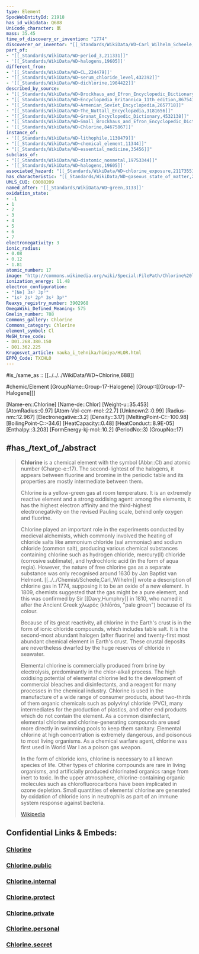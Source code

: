 ```yaml
---
type: Element
SpocWebEntityId: 21918
has_id_wikidata: Q688
Unicode_character: 氯
mass: 35.45
time_of_discovery_or_invention: "1774"
discoverer_or_inventor: "[[_Standards/WikiData/WD~Carl_Wilhelm_Scheele,70538]]"
part_of:
- "[[_Standards/WikiData/WD~period_3,211331]]"
- '[[_Standards/WikiData/WD~halogens,19605]]'
different_from:
- '[[_Standards/WikiData/WD~CL,224479]]'
- "[[_Standards/WikiData/WD~serum_chloride_level,432392]]"
- '[[_Standards/WikiData/WD~dichlorine,1904422]]'
described_by_source:
- "[[_Standards/WikiData/WD~Brockhaus_and_Efron_Encyclopedic_Dictionary,602358]]"
- "[[_Standards/WikiData/WD~Encyclopædia_Britannica_11th_edition,867541]]"
- "[[_Standards/WikiData/WD~Armenian_Soviet_Encyclopedia,2657718]]"
- "[[_Standards/WikiData/WD~The_Nuttall_Encyclopædia,3181656]]"
- "[[_Standards/WikiData/WD~Granat_Encyclopedic_Dictionary,4532138]]"
- "[[_Standards/WikiData/WD~Small_Brockhaus_and_Efron_Encyclopedic_Dictionary,19180675]]"
- '[[_Standards/WikiData/WD~Chlorine,84675867]]'
instance_of:
- '[[_Standards/WikiData/WD~lithophile,1130479]]'
- "[[_Standards/WikiData/WD~chemical_element,11344]]"
- "[[_Standards/WikiData/WD~essential_medicine,35456]]"
subclass_of:
- "[[_Standards/WikiData/WD~diatomic_nonmetal,19753344]]"
- '[[_Standards/WikiData/WD~halogens,19605]]'
associated_hazard: "[[_Standards/WikiData/WD~chlorine_exposure,21173551]]"
has_characteristic: "[[_Standards/WikiData/WD~gaseous_state_of_matter,29147941]]"
UMLS_CUI: C0008209
named_after: '[[_Standards/WikiData/WD~green,3133]]'
oxidation_state:
- -1
- 1
- 2
- 3
- 4
- 5
- 6
- 7
electronegativity: 3
ionic_radius:
- 0.08
- 0.12
- 1.81
atomic_number: 17
image: "http://commons.wikimedia.org/wiki/Special:FilePath/Chlorine%20liquid%20in%20an%20ampoule.jpg"
ionization_energy: 11.48
electron_configuration:
- "[Ne] 3s² 3p⁵"
- "1s² 2s² 2p⁶ 3s² 3p⁵"
Reaxys_registry_number: 3902968
OmegaWiki_Defined_Meaning: 575
Gmelin_number: 788
Commons_gallery: Chlorine
Commons_category: Chlorine
element_symbol: Cl
MeSH_tree_code:
- D01.268.380.150
- D01.362.225
Krugosvet_article: nauka_i_tehnika/himiya/HLOR.html
EPPO_Code: TXCHLO
---
```


#is_/same_as :: [[../../../WikiData/WD~Chlorine,688]] 


#chemic/Element 
[GroupName::Group-17-Halogene]
[Group::[[Group-17-Halogene]]]


[Name-en::Chlorine]
[Name-de::Chlor]
[Weight-u::35.453]
[AtomRadius::0.97]
[Atom-Vol-ccm-mol::22.7]
[Unknown2::0.99]
[Radius-nm::12.967]
[Electronegative::3.2]
[Density::3.17]
[MeltingPoint-C::-100.98]
[BoilingPoint-C::-34.6]
[HeatCapacity::0.48]
[HeatConduct::8.9E-05]
[Enthalpy::3.203]
[FormEnergy-kj-mol::10.2]
(PeriodNo::3)
(GroupNo::17)


## #has_/text_of_/abstract 


> **Chlorine** is a chemical element with the symbol (Abbr::Cl) and atomic number (Charge-e::17). 
> The second-lightest of the halogens, it appears between fluorine and bromine in the periodic table 
> and its properties are mostly intermediate between them. 
> 
> Chlorine is a yellow-green gas at room temperature. 
> It is an extremely reactive element and a strong oxidising agent: 
> among the elements, it has the highest electron affinity 
> and the third-highest electronegativity on the revised Pauling scale, behind only oxygen and fluorine.
>
> Chlorine played an important role in the experiments conducted by medieval alchemists, which commonly involved the heating of chloride salts like ammonium chloride (sal ammoniac) and sodium chloride (common salt), producing various chemical substances containing chlorine such as hydrogen chloride, mercury(II) chloride (corrosive sublimate), and hydrochloric acid (in the form of aqua regia). However, the nature of free chlorine gas as a separate substance was only recognised around 1630 by Jan Baptist van Helmont. [[../../Chemist/Scheele,Carl_Wilhelm]] wrote a description of chlorine gas in 1774, supposing it to be an oxide of a new element. In 1809, chemists suggested that the gas might be a pure element, and this was confirmed by Sir [[Davy,Humphry]] in 1810, who named it after the Ancient Greek χλωρός (khlōrós, "pale green") because of its colour.
>
> Because of its great reactivity, all chlorine in the Earth's crust is in the form of ionic chloride compounds, which includes table salt. It is the second-most abundant halogen (after fluorine) and twenty-first most abundant chemical element in Earth's crust. These crustal deposits are nevertheless dwarfed by the huge reserves of chloride in seawater.
>
> Elemental chlorine is commercially produced from brine by electrolysis, predominantly in the chlor-alkali process. The high oxidising potential of elemental chlorine led to the development of commercial bleaches and disinfectants, and a reagent for many processes in the chemical industry. Chlorine is used in the manufacture of a wide range of consumer products, about two-thirds of them organic chemicals such as polyvinyl chloride (PVC), many intermediates for the production of plastics, and other end products which do not contain the element. As a common disinfectant, elemental chlorine and chlorine-generating compounds are used more directly in swimming pools to keep them sanitary. Elemental chlorine at high concentration is extremely dangerous, and poisonous to most living organisms. As a chemical warfare agent, chlorine was first used in World War I as a poison gas weapon.
>
> In the form of chloride ions, chlorine is necessary to all known species of life. Other types of chlorine compounds are rare in living organisms, and artificially produced chlorinated organics range from inert to toxic. In the upper atmosphere, chlorine-containing organic molecules such as chlorofluorocarbons have been implicated in ozone depletion. Small quantities of elemental chlorine are generated by oxidation of chloride ions in neutrophils as part of an immune system response against bacteria.
>
> [Wikipedia](https://en.wikipedia.org/wiki/Chlorine)


## Confidential Links & Embeds: 

### [Chlorine](/_Standards/chemic/chemic~Elements/Group-17-Halogene/Chlorine.md) 

### [Chlorine.public](/_public/chemic/chemic~Elements/Group-17-Halogene/Chlorine.public.md) 

### [Chlorine.internal](/_internal/chemic/chemic~Elements/Group-17-Halogene/Chlorine.internal.md) 

### [Chlorine.protect](/_protect/chemic/chemic~Elements/Group-17-Halogene/Chlorine.protect.md) 

### [Chlorine.private](/_private/chemic/chemic~Elements/Group-17-Halogene/Chlorine.private.md) 

### [Chlorine.personal](/_personal/chemic/chemic~Elements/Group-17-Halogene/Chlorine.personal.md) 

### [Chlorine.secret](/_secret/chemic/chemic~Elements/Group-17-Halogene/Chlorine.secret.md)

